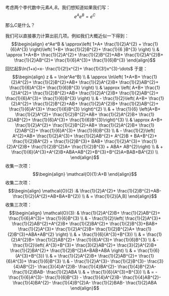 考虑两个李代数中元素$A,B$。我们想知道如果我们写：
$$e^Ae^B=e^C$$
那么$C$是什么？

我们可以直接暴力计算出前几项。例如我们大概近似一下得到：
$$\begin{align}
e^Ae^B & \approx\left( 1+A+ \frac{1}{2}A^{2} + \frac{1}{6}A^{3} \right)\left( 1+B+ \frac{1}{2}B^{2}+ \frac{1}{6 }B^{3} \right) \\
 & \approx 1+A+B+ \frac{1}{2}A^{2}+ \frac{1}{2}B^{2}+AB+ \frac{1}{2}A^{2}B+ \frac{1}{2}AB^{2}+ \frac{1}{6}A^{3}+ \frac{1}{6}B^{3}
\end{align}$$
回忆起$\ln(1+x)=x- \frac{1}{2!}x^{2}+ \frac{1}{3!}x^{3}-\dots$ 于是：
$$\begin{align}
z  & = \ln(e^Ae^B) \\
 & \approx \ln\left( 1+A+B+ \frac{1}{2}A^{2}+ \frac{1}{2}B^{2}+AB+ \frac{1}{2}A^{2}B+ \frac{1}{2}AB^{2}+ \frac{1}{6}A^{3}+ \frac{1}{6}B^{3} \right) \\
 & \approx \left( A+B+ \frac{1}{2}A^{2}+ \frac{1}{2}B^{2}+AB+ \frac{1}{2}A^{2}B+ \frac{1}{2}AB^{2}+ \frac{1}{6}A^{3}+ \frac{1}{6}B^{3} \right) \\
 & - \frac{1}{2}\left( A+B+ \frac{1}{2}A^{2}+ \frac{1}{2}B^{2}+AB+ \frac{1}{2}A^{2}B+ \frac{1}{2}AB^{2}+ \frac{1}{6}A^{3}+ \frac{1}{6}B^{3} \right)^{2}  \\
 & + \frac{1}{6} \left(A+B+ \frac{1}{2}A^{2}+ \frac{1}{2}B^{2}+AB+ \frac{1}{2}A^{2}B+ \frac{1}{2}AB^{2}+ \frac{1}{6}A^{3}+ \frac{1}{6}B^{3}\right)^{3} \\
 & \approx A+B+ \frac{1}{2}A^{2}+ \frac{1}{2}B^{2}+AB+ \frac{1}{2}A^{2}B+ \frac{1}{2}AB^{2}+ \frac{1}{6}A^{3}+ \frac{1}{6}B^{3} \\
 & - \frac{1}{2}\left( A^{2}+AB+ \frac{1}{2}A^{3}+ \frac{1}{2}AB^{2}+ A^{2}B + BA+B^{2}+ \frac{1}{2}BA^{2} + \frac{1}{2}B^{3}+ BAB+ \frac{1}{2}A^{3}+ \frac{1}{2}A^{2}B+ \frac{1}{2}B^{2}A+ \frac{1}{2}B^{3} + ABA+ AB^{2}\right) \\
 & + \frac{1}{6}(A^{3}+A^{2}B+ABA+AB^{2}+B^{3}+B^{2}A+BAB+BA^{2}) \\
\end{align}$$
收集一次项：
$$\begin{align}
\mathcal{O}(1):A+B
\end{align}$$
收集二次项：
$$\begin{align}
\mathcal{O}(2) :&  \frac{1}{2}A^{2}+ \frac{1}{2}B^{2}+AB- \frac{1}{2}(A^{2}+AB+BA+B^{2}) \\
 & = \frac{1}{2}[A,B]
\end{align}$$
收集三次项：
$$\begin{align}
\mathcal{O}(3): &  \frac{1}{2}A^{2}B+ \frac{1}{2}AB^{2}+ \frac{1}{6}A^{3}+ \frac{1}{6}B^{3} \\
 & - \frac{1}{2}\left( \frac{1}{2}A^{3}+ \frac{1}{2}AB^{2}+A^{2}B+ \frac{1}{2}BA^{2}+ \frac{1}{2}B^{3}+BAB+ \frac{1}{2}A^{3}+ \frac{1}{2}A^{2}B+ \frac{1}{2}B^{2}A+ \frac{1}{2}B^{3}+ABA+AB^{2} \right)  \\
 & + \frac{1}{6}(A^{3}+B^{3}) \\
 & = \frac{1}{2}A^{2}B+ \frac{1}{2}AB^{2}+ \frac{1}{6}A^{3}+ \frac{1}{6}B^{3} \\
 & - \frac{1}{2}\left(  A^{3}+B^{3}+ \frac{3}{2}AB^{2}+ \frac{3}{2}A^{2}B+ \frac{1}{2}BA^{2}+ \frac{1}{2}B^{2}A+BAB+ABA \right) \\
 & + \frac{1}{6}(A^{3}+B^{3}) \\
 & = \frac{1}{2}A^{2}B+ \frac{1}{2}AB^{2}+ \frac{1}{6}A^{3}+ \frac{1}{6}B^{3} \\
 & - \frac{1}{2}A^{3}- \frac{1}{2}B^{3}- \frac{3}{4}AB^{2}- \frac{3}{4}A^{2}B- \frac{1}{4}BA^{2}- \frac{1}{4}B^{2}A- \frac{1}{2}BAB- \frac{1}{2}ABA \\
 & + \frac{1}{6}(A^{3}+B^{3}) \\
 & = - \frac{1}{6}A^{3}- \frac{1}{6}B^{3} - \frac{1}{4}A^{2}B- \frac{1}{4}AB^{2}- \frac{1}{4}BA^{2}- \frac{1}{4}B^{2}A- \frac{1}{2}BAB- \frac{1}{2}ABA
\end{align}$$
